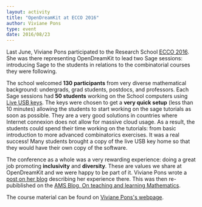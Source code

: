 ```yaml
---
layout: activity
title: "OpenDreamKit at ECCO 2016"
author: Viviane Pons
type: event
date: 2016/08/23
---
```


Last June, Viviane Pons participated to the Research School [ECCO 2016](http://ecco2016.combinatoria.co/).
She was there representing OpenDreamKit to lead two Sage sessions: introducing Sage
to the students in relations to the combinatorial courses they were following.

The school welcomed **130 participants** from very diverse mathematical background: 
undergrads, grad students, postdocs, and professors. Each Sage sessions had **50
students** working on the School computers using [Live USB keys](http://www.sagemath.org/download-liveusb.html). 
The keys were chosen to get a **very quick setup** (less than 10 minutes) allowing the 
students to start working on the sage tutorials as soon as possible. They are a very good solutions
in countries where Internet connexion does not allow for massive cloud usage. As a result,
the students could spend their time working on the tutorials: from basic introduction
to more advanced combinatorics exercises. It was a real success! Many students brought
a copy of the live USB key home so that they would have their own copy of the software.

The conference as a whole was a very rewarding experience: doing a great job promoting 
**inclusivity** and **diversity**. These are values we share at OpenDreamKit and we 
were happy to be part of it. Viviane Pons wrote a [post on her blog](http://openpyviv.com/2016/07/12/ECCO/)
describing her experience there. This was then re-pubiblished on the [AMS Blog, On 
teaching and learning Mathematics](http://blogs.ams.org/matheducation/2016/08/22/an-inclusive-maths-conference-ecco-2016/).

The course material can be found on [Viviane Pons's  webpage](https://www.lri.fr/~pons/2016-06-13-conference-en.html).

